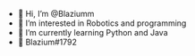 - 👋 Hi, I’m @Blaziumm
- 👀 I’m interested in Robotics and programming
- 🌱 I’m currently learning Python and Java
- 🌱 Blazium#1792

<!---
Blaziumm/Blaziumm is a ✨ special ✨ repository because its `README.md` (this file) appears on your GitHub profile.
You can click the Preview link to take a look at your changes.
--->
